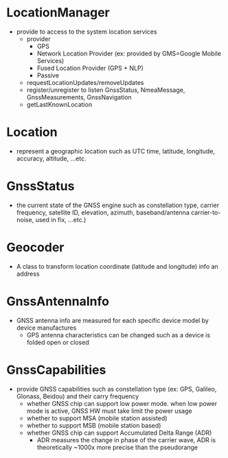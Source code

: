 # LocationManager
* provide to access to the system location services
  * provider
    * GPS
    * Network Location Provider (ex: provided by GMS=Google Mobile Services)
    * Fused Location Provider (GPS + NLP)
    * Passive
  * requestLocationUpdates/removeUpdates
  * register/unregister to listen GnssStatus, NmeaMessage, GnssMeasurements, GnssNavigation
  * getLastKnownLocation

# Location
* represent a geographic location such as UTC time, latitude, longitude, accuracy, altitude, ...etc.

# GnssStatus
* the current state of the GNSS engine such as constellation type, carrier frequency, satellite ID, elevation, azimuth, baseband/antenna carrier-to-noise, used in fix, ...etc.)

# Geocoder
* A class to transform location coordinate (latitude and longitude) info an address

# GnssAntennaInfo
* GNSS antenna info are measured for each specific device model by device manufactures
  * GPS antenna characteristics can be changed such as a device is folded open or closed

# GnssCapabilities
* provide GNSS capabilities such as constellation type (ex: GPS, Galileo, Glonass, Beidou) and their carry frequency
  * whether GNSS chip can support low power mode. when low power mode is active, GNSS HW must take limit the power usage
  * whether to support MSA (mobile station assisted)
  * whether to support MSB (mobile station based)
  * whether GNSS chip can support Accumulated Delta Range (ADR)
    * ADR measures the change in phase of the carrier wave, ADR is theoretically ~1000x more precise than the pseudorange


